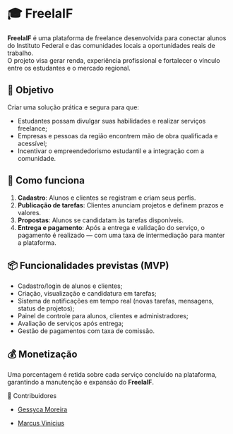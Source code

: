 # 🎓 FreelaIF

**FreelaIF** é uma plataforma de freelance desenvolvida para conectar alunos do Instituto Federal e das comunidades locais a oportunidades reais de trabalho.  
O projeto visa gerar renda, experiência profissional e fortalecer o vínculo entre os estudantes e o mercado regional.

## 🎯 Objetivo

Criar uma solução prática e segura para que:
- Estudantes possam divulgar suas habilidades e realizar serviços freelance;
- Empresas e pessoas da região encontrem mão de obra qualificada e acessível;
- Incentivar o empreendedorismo estudantil e a integração com a comunidade.

## 🚀 Como funciona

1. **Cadastro**: Alunos e clientes se registram e criam seus perfis.
2. **Publicação de tarefas**: Clientes anunciam projetos e definem prazos e valores.
3. **Propostas**: Alunos se candidatam às tarefas disponíveis.
4. **Entrega e pagamento**: Após a entrega e validação do serviço, o pagamento é realizado — com uma taxa de intermediação para manter a plataforma.

## 📦 Funcionalidades previstas (MVP)

- Cadastro/login de alunos e clientes;
- Criação, visualização e candidatura em tarefas;
- Sistema de notificações em tempo real (novas tarefas, mensagens, status de projetos);
- Painel de controle para alunos, clientes e administradores;
- Avaliação de serviços após entrega;
- Gestão de pagamentos com taxa de comissão.

## 💰 Monetização

Uma porcentagem é retida sobre cada serviço concluído na plataforma, garantindo a manutenção e expansão do **FreelaIF**.

👥 Contribuidores

- [Gessyca Moreira](https://github.com/Geessyca)

- [Marcus Vinicius](https://github.com/PyMarcus)

